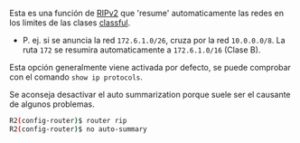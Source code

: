 Esta es una función de [RIPv2](RIPv2.md) que 'resume' automaticamente las redes en los limites de las clases [classful](../../../../../classful.md). 
- P. ej. si se anuncia la red `172.6.1.0/26`, cruza por la red `10.0.0.0/8`. La ruta `172` se resumira automaticamente a `172.6.1.0/16` (Clase B). 


Esta opción generalmente viene activada por defecto, se puede comprobar con el comando `show ip protocols`.  

Se aconseja desactivar el auto summarization porque suele ser el causante de algunos problemas. 

``` bash
R2(config-router)$ router rip
R2(config-router)$ no auto-summary
```